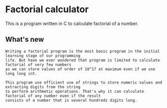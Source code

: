# Factorial calculator

This is a program written in C to calculate factorial of a number.

## What's new 
	Writing a factorial program is the most basic program in the initial learning stage of our programming
	life. But have we ever wondered that program is limited to calculate factorial of very few numbers
	as we can store values of order of 10^17 at maximum even if we use long long int.
	
	This program use efficient use of strings to store numeric values and extracting digits from the string
	to perform arithmetic operations. That's why it can calculate factorial of any number even if the result
	consists of a number that is several hundreds digits long.